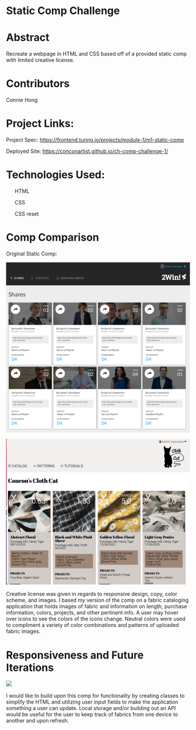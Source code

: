 # Static Comp Challenge

# Abstract

Recreate a webpage in HTML and CSS based off of a provided static comp with limited creative license. 

# Contributors

Connie Hong

# Project Links: 

Project Spec: https://frontend.turing.io/projects/module-1/m1-static-comp

Deployed Site: https://conconartist.github.io/ch-comp-challenge-1/

# Technologies Used:

<ul>HTML</ul>
<ul>CSS</ul>
<ul>CSS reset</ul>

# Comp Comparison 

Original Static Comp:

![Original Comp](./assets/original-comp.png)

![New Comp](./assets/cloth-cat-comp.png)

Creative license was given in regards to responsive design, copy, color scheme, and images. I based my version of the comp on a fabric cataloging application that holds images of fabric and information on length, purchase information, colors, projects, and other pertinent info. A user may hover over icons to see the colors of the icons change.  Neutral colors were used to compliment a variety of color combinations and patterns of uploaded fabric images. 

# Responsiveness and Future Iterations

![](https://media.giphy.com/media/3S8isjtzb9UfoesHTv/giphy.gif)

I would like to build upon this comp for functionality by creating classes to simplify the HTML and utilizing user input fields to make the application something a user can update.  Local storage and/or building out an API would be useful for the user to keep track of fabrics from one device to another and upon refresh.  
